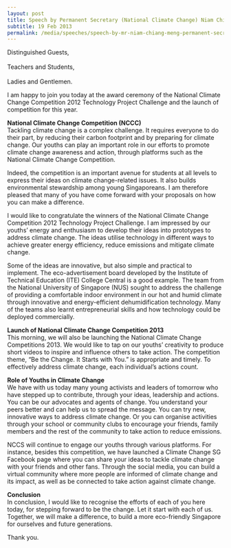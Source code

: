 ```yaml
---
layout: post
title: Speech by Permanent Secretary (National Climate Change) Niam Chiang Meng at the Award Ceremony of the National Climate Change Competition (NCCC) 2012 Technology Project Challenge and Launch of the NCCC 2013
subtitle: 19 Feb 2013
permalink: /media/speeches/speech-by-mr-niam-chiang-meng-permanent-secretary-national-climate-change-at-the-award-ceremony-of-the-national-climate-change-competition
---
```


Distinguished Guests,  
<br>
Teachers and Students,  
<br>
Ladies and Gentlemen.

I am happy to join you today at the award ceremony of the National Climate Change Competition 2012 Technology Project Challenge and the launch of competition for this year.

**National Climate Change Competition (NCCC)**  
Tackling climate change is a complex challenge. It requires everyone to do their part, by reducing their carbon footprint and by preparing for climate change. Our youths can play an important role in our efforts to promote climate change awareness and action, through platforms such as the National Climate Change Competition.

Indeed, the competition is an important avenue for students at all levels to express their ideas on climate change-related issues. It also builds environmental stewardship among young Singaporeans. I am therefore pleased that many of you have come forward with your proposals on how you can make a difference.

I would like to congratulate the winners of the National Climate Change Competition 2012 Technology Project Challenge. I am impressed by our youths’ energy and enthusiasm to develop their ideas into prototypes to address climate change. The ideas utilise technology in different ways to achieve greater energy efficiency, reduce emissions and mitigate climate change.

Some of the ideas are innovative, but also simple and practical to implement. The eco-advertisement board developed by the Institute of Technical Education (ITE) College Central is a good example. The team from the National University of Singapore (NUS) sought to address the challenge of providing a comfortable indoor environment in our hot and humid climate through innovative and energy-efficient dehumidification technology. Many of the teams also learnt entrepreneurial skills and how technology could be deployed commercially.

**Launch of National Climate Change Competition 2013**  
This morning, we will also be launching the National Climate Change Competitions 2013. We would like to tap on our youths’ creativity to produce short videos to inspire and influence others to take action. The competition theme, “Be the Change. It Starts with You.” is appropriate and timely. To effectively address climate change, each individual’s actions count.

**Role of Youths in Climate Change**  
We have with us today many young activists and leaders of tomorrow who have stepped up to contribute, through your ideas, leadership and actions. You can be our advocates and agents of change. You understand your peers better and can help us to spread the message. You can try new, innovative ways to address climate change. Or you can organise activities through your school or community clubs to encourage your friends, family members and the rest of the community to take action to reduce emissions.

NCCS will continue to engage our youths through various platforms. For instance, besides this competition, we have launched a Climate Change SG Facebook page where you can share your ideas to tackle climate change with your friends and other fans. Through the social media, you can build a virtual community where more people are informed of climate change and its impact, as well as be connected to take action against climate change.

**Conclusion**  
In conclusion, I would like to recognise the efforts of each of you here today, for stepping forward to be the change. Let it start with each of us. Together, we will make a difference, to build a more eco-friendly Singapore for ourselves and future generations.

Thank you.
